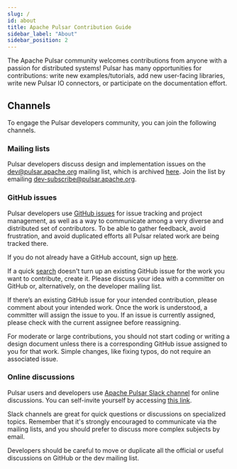 ```yaml
---
slug: /
id: about
title: Apache Pulsar Contribution Guide
sidebar_label: "About"
sidebar_position: 2
---
```


The Apache Pulsar community welcomes contributions from anyone with a passion for distributed systems! Pulsar has many opportunities for contributions: write new examples/tutorials, add new user-facing libraries, write new Pulsar IO connectors, or participate on the documentation effort.

## Channels

To engage the Pulsar developers community, you can join the following channels. 

### Mailing lists

Pulsar developers discuss design and implementation issues on the dev@pulsar.apache.org mailing list, which is archived [here](https://lists.apache.org/list.html?dev@pulsar.apache.org). Join the list by emailing dev-subscribe@pulsar.apache.org.

### GitHub issues

Pulsar developers use [GitHub issues](https://github.com/apache/pulsar/issues) for issue tracking and project management, as well as a way to communicate among a very diverse and distributed set of contributors. To be able to gather feedback, avoid frustration, and avoid duplicated efforts all Pulsar related work are being tracked there.

If you do not already have a GitHub account, sign up [here](https://github.com/join).

If a quick [search](https://github.com/apache/pulsar/issues) doesn't turn up an existing GitHub issue for the work you want to contribute, create it. Please discuss your idea with a committer on GitHub or, alternatively, on the developer mailing list.

If there’s an existing GitHub issue for your intended contribution, please comment about your intended work. Once the work is understood, a committer will assign the issue to you. If an issue is currently assigned, please check with the current assignee before reassigning.

For moderate or large contributions, you should not start coding or writing a design document unless there is a corresponding GitHub issue assigned to you for that work. Simple changes, like fixing typos, do not require an associated issue.

### Online discussions

Pulsar users and developers use [Apache Pulsar Slack channel](https://apache-pulsar.slack.com/) for online discussions. You can self-invite yourself by accessing [this link](https://communityinviter.com/apps/apache-pulsar/apache-pulsar).

Slack channels are great for quick questions or discussions on specialized topics. Remember that it's strongly encouraged to communicate via the mailing lists, and you should prefer to discuss more complex subjects by email. 

Developers should be careful to move or duplicate all the official or useful discussions on GitHub or the dev mailing list.
